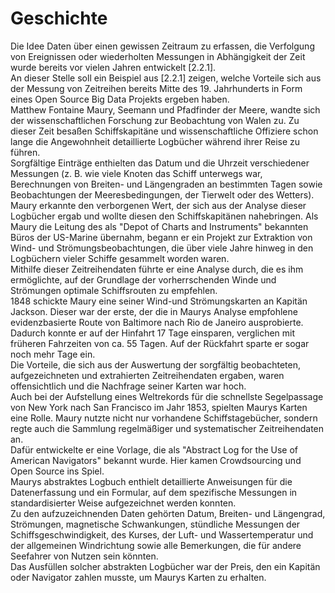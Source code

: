 # Geschichte
Die Idee Daten über einen gewissen Zeitraum zu erfassen, die Verfolgung von Ereignissen oder wiederholten Messungen in Abhängigkeit der Zeit wurde bereits vor vielen Jahren entwickelt [2.2.1].  
An dieser Stelle soll ein Beispiel aus [2.2.1] zeigen, welche Vorteile sich aus der Messung von Zeitreihen bereits Mitte des 19. Jahrhunderts in Form eines Open Source Big Data Projekts ergeben haben.  
Matthew Fontaine Maury, Seemann und Pfadfinder der Meere, wandte sich der wissenschaftlichen Forschung zur Beobachtung von Walen zu. Zu dieser Zeit besaßen Schiffskapitäne und wissenschaftliche Offiziere schon lange die Angewohnheit detaillierte Logbücher während ihrer Reise zu führen.  
Sorgfältige Einträge enthielten das Datum und die Uhrzeit verschiedener Messungen (z. B. wie viele Knoten das Schiff unterwegs war, Berechnungen von Breiten- und Längengraden an bestimmten Tagen sowie Beobachtungen der Meeresbedingungen, der Tierwelt oder des Wetters).  
Maury erkannte den verborgenen Wert, der sich aus der Analyse dieser Logbücher ergab und wollte diesen den Schiffskapitänen nahebringen.
Als Maury die Leitung des als "Depot of Charts and Instruments" bekannten Büros der US-Marine übernahm, begann er ein Projekt zur Extraktion von Wind- und Strömungsbeobachtungen, die über viele Jahre hinweg in den Logbüchern vieler Schiffe gesammelt worden waren.  
Mithilfe dieser Zeitreihendaten führte er eine Analyse durch, die es ihm ermöglichte, auf der Grundlage der vorherrschenden Winde und Strömungen optimale Schiffsrouten zu empfehlen.  
1848 schickte Maury eine seiner Wind-und Strömungskarten an Kapitän Jackson. Dieser war der erste, der die in Maurys Analyse empfohlene evidenzbasierte Route von Baltimore nach Rio de Janeiro ausprobierte. Dadurch konnte er auf der Hinfahrt 17 Tage einsparen, verglichen mit früheren Fahrzeiten von ca. 55 Tagen. Auf der Rückfahrt sparte er sogar noch mehr Tage ein.  
Die Vorteile, die sich aus der Auswertung der sorgfältig beobachteten, aufgezeichneten und extrahierten Zeitreihendaten ergaben, waren offensichtlich und die Nachfrage seiner Karten war hoch.  
Auch bei der Aufstellung eines Weltrekords für die schnellste Segelpassage von New York nach San Francisco im Jahr 1853, spielten Maurys Karten eine Rolle.
Maury nutzte nicht nur vorhandene Schiffstagebücher, sondern regte auch die Sammlung regelmäßiger und systematischer Zeitreihendaten an.  
Dafür entwickelte er eine Vorlage, die als "Abstract Log for the Use of American Navigators" bekannt wurde. Hier kamen Crowdsourcing und Open Source ins Spiel.  
Maurys abstraktes Logbuch enthielt detaillierte Anweisungen für die Datenerfassung und ein Formular, auf dem spezifische Messungen in standardisierter Weise aufgezeichnet werden konnten.   
Zu den aufzuzeichnenden Daten gehörten Datum, Breiten- und Längengrad, Strömungen, magnetische Schwankungen, stündliche Messungen der Schiffsgeschwindigkeit, des Kurses, der Luft- und Wassertemperatur und der allgemeinen Windrichtung sowie alle Bemerkungen, die für andere Seefahrer von Nutzen sein könnten.  
Das Ausfüllen solcher abstrakten Logbücher war der Preis, den ein Kapitän oder Navigator zahlen musste, um Maurys Karten zu erhalten.
